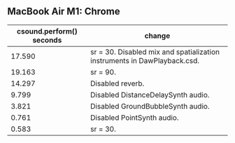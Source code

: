 
## MacBook Air M1: Chrome
csound.perform() seconds | change
-|-
17.590 | sr = 30. Disabled mix and spatialization instruments in DawPlayback.csd.
19.163 | sr = 90.
14.297 | Disabled reverb.
 9.799 | Disabled DistanceDelaySynth audio.
 3.821 | Disabled GroundBubbleSynth audio.
 0.761 | Disabled PointSynth audio.
 0.583 | sr = 30.
